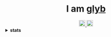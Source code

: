 <h1 align="center">I am <a href="https://github.com/glyb" target="_blank">glyb</a></h1>
<div align="center">
  <a href="https://discord.gg/FVVhEG5y2g">
  <img alt="Discord" width="20px" src="https://raw.githubusercontent.com/peterthehan/peterthehan/master/assets/discord.svg" />
  </a>
  <a href="#">
  <img alt="LinkedIN" width="20px" src="https://raw.githubusercontent.com/peterthehan/peterthehan/master/assets/linkedin.svg" />
  </a>
</div>

<details close="true">
  <summary><b>stats</b></summary>
 <!--START_SECTION:waka-->

```text
No activity tracked
```

<!--END_SECTION:waka-->
 </details>




 
